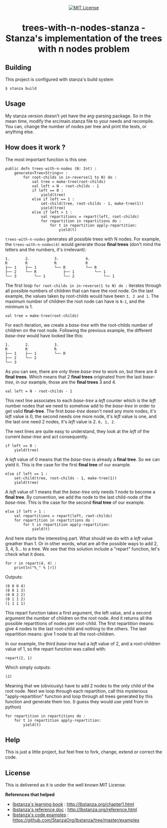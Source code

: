 <p align="center">
      <a href="https://scott-hamilton.mit-license.org/"><img alt="MIT License" src="https://img.shields.io/badge/License-MIT-525252.svg?labelColor=292929&logo=creative%20commons&style=for-the-badge" /></a>
</p>
<h1 align="center">trees-with-n-nodes-stanza - Stanza's implementation of the trees with n nodes problem</h1>

## Building
This project is configured with stanza's build system
```shell_session
$ stanza build
```

## Usage
My stanza version doesn't yet have the arg-parsing package.
So in the mean time, modify the src/main.stanza file to your needs and recompile.
You can, change the number of nodes per tree and print the tests, or anything else.

## How does it work ?
The most important function is this one:
```stanza
public defn trees-with-n-nodes (N: Int) :
    generate<Tree<String>> :
        for root-childs in in-reverse(1 to N) do :
            val tree = make-tree(root-childs)
            val left = N - root-childs - 1
            if left == 0 :
                yield(tree)
            else if left == 1 :
                set-child(tree, root-childs - 1, make-tree(1))
                yield(tree)
            else if left > 1 :
                val repartitions = repart(left, root-childs)
                for repartition in repartitions do :
                    for t in repartition apply-repartition:
                        yield(t)
```
`trees-with-n-nodes` generates all possible trees with N nodes.
For example, the `trees-with-n-nodes(4)` would generate those **final trees**
(don't mind the letters and the numbers, it's irrelevant):
```
1.       2.           3.            4.
R        R            R             R
├── 1    ├── 1        └── R         └── R
├── 2    └── R            ├── 1         └── 1
└── 3        └── 1        └── 2             └── 1
```
The first loop
`for root-childs in in-reverse(1 to N) do :`
iterates through all possible numbers of children that can have the root node.
On the last example, the values taken by root-childs would have been `3, 2 and 1`.
The maximum number of children the root node can have is `N-1`, and the minimum is 1.

```stanza
val tree = make-tree(root-childs)
```
For each iteration, we create a *base-tree* with the root-childs number of children on the root node.
Following the previous example, the different *base-tree* would have looked like this:
```
1.       2.           3.
R        R            R
├── 1    ├── 1        └── R
├── 2    └── 2
└── 3
```
As you can see, there are only three *base-tree* to work on, but there are 4 **final trees**.
Which means that 2 **final trees** originated from the last *base-tree*, in our example, those are
the **final trees** 3 and 4.
```stanza
val left = N - root-childs - 1
```
This next line associates to each *base-tree* a *left* counter which is the *left* number nodes that
we need to somehow add to the *base-tree* in order to get valid **final-tree**.
The first *base-tree* doesn't need any more nodes, it's *left* value is 0, the second needs one more node, it's *left* value is one, and the last one need 2 nodes, it's *left* value is 2.
`0, 1, 2`.

The next lines are quite easy to understand, they look at the *left* of the current *base-tree* and
act consequently.
```stanza
if left == 0 :
	yield(tree)
```
A *left* value of 0 means that the *base-tree* is already a **final tree**. So we can yield it.
This is the case for the first **final tree** of our example.

```stanza
else if left == 1 :
	set-child(tree, root-childs - 1, make-tree(1))
	yield(tree)
```
A *left* value of 1 means that the *base-tree* only needs 1 node to become a **final tree**.
By convention, we add the node to the last child-node of the *base-tree*.
This is the case for the second **final tree** of our example. 

```stanza
else if left > 1 :
	val repartitions = repart(left, root-childs)
	for repartition in repartitions do :
		for t in repartition apply-repartition:
			yield(t)
```
And here starts the interesting part. What should we do with a *left* value greather than 1.
Or in other words, what are all the possible ways to add 2, 3, 4, 5... to a tree.
We see that this solution include a "repart" function, let's check what it does.
```stanza
for r in repart(4, 4) :
	println("%_" % [r])
```
Outputs:
```
(0 0 0 4)
(0 0 1 3)
(0 0 2 2)
(0 1 1 2)
(1 1 1 1)
```
This repart function takes a first argument, the left value,
and a second argument the number of children on the root node.
And it returns all the possible repartitions of nodes per root-child.
The first repartition means: give 4 nodes to the last root-child and nothing to the others.
The last repartition means: give 1 node to all the root-children.

In our example, the third *base-tree* had a *left* value of 2, and a root-children value of 1,
so the repart function was called with:
```stanza
repart(2, 1)
```
Which simply outputs:
```
(2)
```
Meaning that we (obviously) have to add 2 nodes to the only child of the root node.
Next we loop through each repartition, call this mysterious "apply-repartition" function
and loop through all trees generated by this function and generate them too. (I guess they would
use yield from in python)
```stanza
for repartition in repartitions do :
	for t in repartition apply-repartition:
		yield(t)
```

## Help
This is just a little project, but feel free to fork, change, extend or correct the code.

## License
This is delivered as it is under the well known MIT License.

**References that helped**
 - [lbstanza's learning book] : <http://lbstanza.org/chapter1.html>
 - [lbstanza's reference doc] : <http://lbstanza.org/reference.html>
 - [lbstanza's code examples] : <https://github.com/StanzaOrg/lbstanza/tree/master/examples>

[//]: # (These are reference links used in the body of this note and get stripped out when the markdown processor does its job. There is no need to format nicely because it shouldn't be seen. Thanks SO - http://stackoverflow.com/questions/4823468/store-comments-in-markdown-syntax)

   [lbstanza's learning book]: <http://lbstanza.org/chapter1.html>
   [lbstanza's reference doc]: <http://lbstanza.org/reference.html>
   [lbstanza's code examples]: <https://github.com/StanzaOrg/lbstanza/tree/master/examples>
